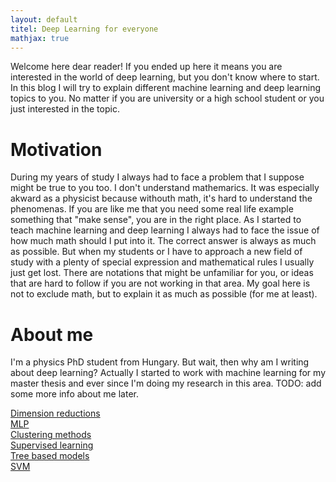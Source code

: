 ```yaml
---
layout: default
titel: Deep Learning for everyone
mathjax: true
---
```



<script src="https://polyfill.io/v3/polyfill.min.js?features=es6"></script>
<script id="MathJax-script" async
        src="https://cdn.jsdelivr.net/npm/mathjax@3/es5/tex-mml-chtml.js">
</script>
Welcome here dear reader! If you ended up here it means you are interested in the world of deep learning, but you don't know where to start.
In this blog I will try to explain different machine learning and deep learning topics to you. No matter if you are university or a high school student or you just interested in the topic.

# Motivation
During my years of study I always had to face a problem that I suppose might be true to you too. I don't understand mathemarics. It was especially akward as a physicist because withouth math, it's hard to understand the phenomenas. If you are like me that you need some real life example something that "make sense", you are in the right place. As I started to teach machine learning and deep learning I always had to face the issue of how much math should I put into it. The correct answer is always as much as possible. But when my students or I have to approach a new field of study with a plenty of special expression and mathematical rules I usually just get lost. There are notations that might be unfamiliar for you, or ideas that are hard to follow if you are not working in that area. My goal here is not to exclude math, but to explain it as much as possible (for me at least).

# About me
I'm a physics PhD student from Hungary. But wait, then why am I writing about deep learning? Actually I started to work with machine learning for my master thesis and ever since I'm doing my research in this area. TODO: add some more info about me later.


[Dimension reductions](/dim_red/)  
[MLP](/MLP/)  
[Clustering methods](/clustering/)  
[Supervised learning](/suplearn/)  
[Tree based models](/trees/)  
[SVM](/svm/)  